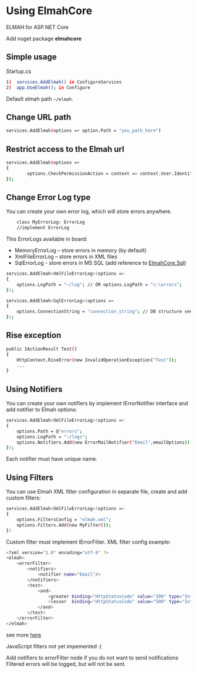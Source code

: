 # Using ElmahCore
ELMAH for ASP.NET Core

Add nuget package **elmahcore**

## Simple usage
 Startup.cs
```sh
1)	services.AddElmah() in ConfigureServices 
2)	app.UseElmah(); in Configure
```
Default elmah path `~/elmah`.

## Change URL path
```sh
services.AddElmah(options => option.Path = "you_path_here")
```
## Restrict access to the Elmah url
```sh
services.AddElmah(options =>
{
        options.CheckPermissionAction = context => context.User.Identity.IsAuthenticated;
});
```
## Change Error Log type
You can create your own error log, which will store errors anywhere.
```sh
    class MyErrorLog: ErrorLog
    //implement ErrorLog
```
 This ErrorLogs available in board:
 - MemoryErrorLog – store errors in memory (by default)
 - XmlFileErrorLog – store errors in XML files
 - SqlErrorLog - store errors in MS SQL (add reference to [ElmahCore.Sql](https://www.nuget.org/packages/ElmahCore.Sql))
```sh
services.AddElmah<XmlFileErrorLog>(options =>
{
    options.LogPath = "~/log"; // OR options.LogPath = "с:\errors";
});
```
```sh
services.AddElmah<SqlErrorLog>(options =>
{
    options.ConnectionString = "connection_string"; // DB structure see here: https://bitbucket.org/project-elmah/main/downloads/ELMAH-1.2-db-SQLServer.sql
});
```
## Rise exception
```sh
public IActionResult Test()
{
    HttpContext.RiseError(new InvalidOperationException("Test"));
    ...
}
```
## Using Notifiers
You can create your own notifiers by implement IErrorNotifier interface and add notifier to Elmah options:
```sh
services.AddElmah<XmlFileErrorLog>(options =>
{
    options.Path = @"errors";
    options.LogPath = "~/logs";
    options.Notifiers.Add(new ErrorMailNotifier("Email",emailOptions));
});
```
Each notifier must have unique name.
## Using Filters
You can use Elmah XML filter configuration in separate file, create and add custom filters:
```sh
services.AddElmah<XmlFileErrorLog>(options =>
{
    options.FiltersConfig = "elmah.xml";
    options.Filters.Add(new MyFilter());
})
```
Custom filter must implement IErrorFilter.
XML filter config example:
```sh
<?xml version="1.0" encoding="utf-8" ?>
<elmah>
	<errorFilter>
		<notifiers>
			<notifier name="Email"/>
		</notifiers>
		<test>
			<and>
				<greater binding="HttpStatusCode" value="399" type="Int32" />
				<lesser  binding="HttpStatusCode" value="500" type="Int32" />
			</and> 
		</test>
	</errorFilter>
</elmah>
```
see more [here](https://elmah.github.io/a/error-filtering/examples/)

JavaScript filters not yet impemented :(

Add notifiers to errorFilter node if you do not want to send notifications
Filtered errors will be logged, but will not be sent.

